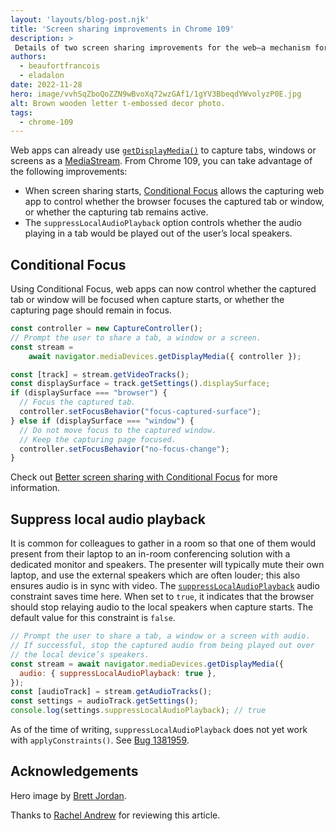 ```yaml
---
layout: 'layouts/blog-post.njk'
title: 'Screen sharing improvements in Chrome 109'
description: >
 Details of two screen sharing improvements for the web—a mechanism for controlling tab focus when screen sharing, and a mechanism to control local audio playback.
authors:
  - beaufortfrancois
  - eladalon
date: 2022-11-28
hero: image/vvhSqZboQoZZN9wBvoXq72wzGAf1/1gYV3BbeqdYWvolyzP0E.jpg
alt: Brown wooden letter t-embossed decor photo.
tags:
  - chrome-109
---
```


Web apps can already use [`getDisplayMedia()`] to capture tabs, windows or screens as a [MediaStream]. From Chrome&nbsp;109, you can take advantage of the following improvements:

- When screen sharing starts, [Conditional Focus] allows the capturing web app to control whether the browser focuses the captured tab or window, or whether the capturing tab remains active.
- The `suppressLocalAudioPlayback` option controls whether the audio playing in a tab would be played out of the user’s local speakers.

## Conditional Focus

Using Conditional Focus, web apps can now control whether the captured tab or window will be focused when capture starts, or whether the capturing page should remain in focus.

```js
const controller = new CaptureController();
// Prompt the user to share a tab, a window or a screen.
const stream =
    await navigator.mediaDevices.getDisplayMedia({ controller });

const [track] = stream.getVideoTracks();
const displaySurface = track.getSettings().displaySurface;
if (displaySurface === "browser") {
  // Focus the captured tab.
  controller.setFocusBehavior("focus-captured-surface");
} else if (displaySurface === "window") {
  // Do not move focus to the captured window.
  // Keep the capturing page focused.
  controller.setFocusBehavior("no-focus-change");
}
```

Check out [Better screen sharing with Conditional Focus] for more information.

## Suppress local audio playback

It is common for colleagues to gather in a room so that one of them would present from their laptop to an in-room conferencing solution with a dedicated monitor and speakers. The presenter will typically mute their own laptop, and use the external speakers which are often louder; this also ensures audio is in sync with video. The [`suppressLocalAudioPlayback`] audio constraint saves time here. When set to `true`, it indicates that the browser should stop relaying audio to the local speakers when capture starts. The default value for this constraint is `false`.

```js
// Prompt the user to share a tab, a window or a screen with audio.
// If successful, stop the captured audio from being played out over
// the local device’s speakers.
const stream = await navigator.mediaDevices.getDisplayMedia({
  audio: { suppressLocalAudioPlayback: true },
});
const [audioTrack] = stream.getAudioTracks();
const settings = audioTrack.getSettings();
console.log(settings.suppressLocalAudioPlayback); // true
```

As of the time of writing, `suppressLocalAudioPlayback` does not yet work with `applyConstraints()`. See [Bug 1381959].

## Acknowledgements

Hero image by [Brett Jordan].

Thanks to [Rachel Andrew] for reviewing this article.

[`getdisplaymedia()`]: https://developer.mozilla.org/docs/Web/API/MediaDevices/getDisplayMedia
[mediastream]: https://developer.mozilla.org/docs/Web/API/MediaStream
[conditional focus]: /docs/web-platform/conditional-focus/
[better screen sharing with conditional focus]: /docs/web-platform/conditional-focus/
[`suppresslocalaudioplayback`]: https://w3c.github.io/mediacapture-screen-share/#dom-mediatrackconstraintset-suppresslocalaudioplayback
[`applyconstraints`]: https://developer.mozilla.org/docs/Web/API/MediaStreamTrack/applyConstraints
[bug 1381959]: https://bugs.chromium.org/p/chromium/issues/detail?id=1381959
[brett jordan]: https://unsplash.com/photos/Ng5tDxfpuzI
[rachel andrew]: https://github.com/rachelandrew
